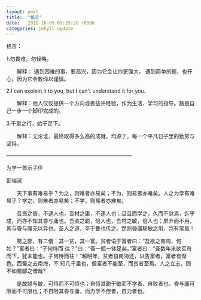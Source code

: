 ```yaml
---
layout: post
title:  "格言"
date:   2018-10-09 09:25:28 +0800
categories: jekyll update
---
```


格言：

1.勿畏难，勿轻略。

　　解释： 遇到困难的事，要高兴，因为它会让你更强大。
	    遇到简单的题，也开心，因为它会教你以谨慎。

2.I can explain it to you, but I can't understand it for you.

　　解释：他人仅仅提供一个方向或者些许经验，作为生活、学习的指导。路是自己一步一个脚印完成的。

3.千里之行，始于足下。

　　解释：无论谁，最终取得多么高的成就，均源于，每一个平凡日子里的勤劳与坚持。

————————————————————————


为学一首示子侄

彭端淑 

　　天下事有难易乎？为之，则难者亦易矣；不为，则易者亦难矣。人之为学有难易乎？学之，则难者亦易矣；不学，则易者亦难矣。

　　吾资之昏，不逮人也，吾材之庸，不逮人也；旦旦而学之，久而不怠焉，迄乎成，而亦不知其昏与庸也。吾资之聪，倍人也，吾材之敏，倍人也；屏弃而不用，其与昏与庸无以异也。圣人之道，卒于鲁也传之。然则昏庸聪敏之用，岂有常哉！

　　蜀之鄙，有二僧：其一贫，其一富。贫者语于富者曰：“吾欲之南海，何如？”富者曰：“子何恃而 往？”曰：“吾一瓶一钵足矣。”富者曰：“吾数年来欲买舟而下，犹未能也。子何恃而往！”越明年，贫者自南海还，以告富者，富者有惭色。西蜀之去南海，不 知几千里也，僧富者不能至，而贫者至焉。人之立志，顾不如蜀鄙之僧哉?

　　是故聪与敏，可恃而不可恃也；自恃其聪于敏而不学者，自败者也。昏与庸可限而不可限也；不自限其昏与庸，而力学不倦者，自力者也。
